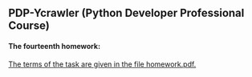 ## PDP-Ycrawler (Python Developer Professional Course)

#### The fourteenth homework:
<u>The terms of the task are given in the file homework.pdf.</u>
<br></br>
